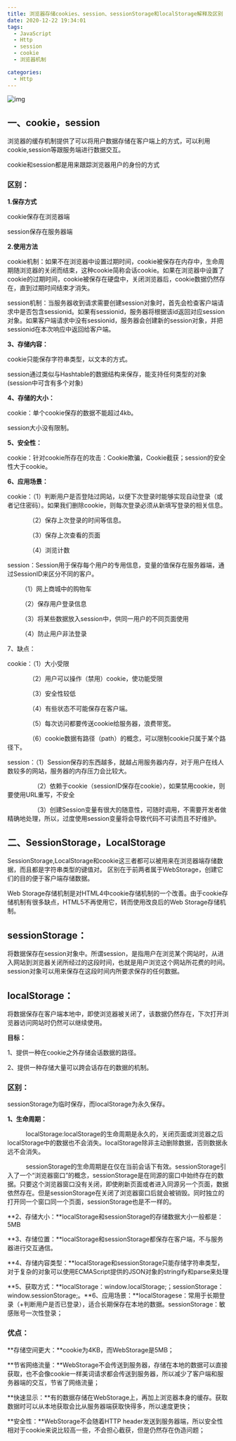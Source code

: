 ```yaml
---
title: 浏览器存储cookies、session、sessionStorage和localStorage解释及区别
date: 2020-12-22 19:34:01
tags: 
  - JavaScript
  - Http
  - session
  - cookie
  - 浏览器机制

categories: 
  - Http
---
```


![img](https://img-blog.csdnimg.cn/20201222191802658.png?x-oss-process=image/watermark,type_ZmFuZ3poZW5naGVpdGk,shadow_10,text_aHR0cHM6Ly9ibG9nLmNzZG4ubmV0L01lbGFuaWVfd3U=,size_16,color_FFFFFF,t_70)![点击并拖拽以移动](data:image/gif;base64,R0lGODlhAQABAPABAP///wAAACH5BAEKAAAALAAAAAABAAEAAAICRAEAOw==)

## 一、cookie，session

浏览器的缓存机制提供了可以将用户数据存储在客户端上的方式，可以利用cookie,session等跟服务端进行数据交互。

cookie和session都是用来跟踪浏览器用户的身份的方式

### **区别：**

**1.保存方式**

cookie保存在浏览器端

session保存在服务器端

**2.使用方法**

cookie机制：如果不在浏览器中设置过期时间，cookie被保存在内存中，生命周期随浏览器的关闭而结束，这种cookie简称会话cookie。如果在浏览器中设置了cookie的过期时间，cookie被保存在硬盘中，关闭浏览器后，cookie数据仍然存在，直到过期时间结束才消失。

session机制：当服务器收到请求需要创建session对象时，首先会检查客户端请求中是否包含sessionid。如果有sessionid，服务器将根据该id返回对应session对象。如果客户端请求中没有sessionid，服务器会创建新的session对象，并把sessionid在本次响应中返回给客户端。

**3、存储内容：**

cookie只能保存字符串类型，以文本的方式。

session通过类似与Hashtable的数据结构来保存，能支持任何类型的对象(session中可含有多个对象)

**4、存储的大小：**

cookie：单个cookie保存的数据不能超过4kb。

session大小没有限制。

**5、安全性：**

cookie：针对cookie所存在的攻击：Cookie欺骗，Cookie截获；session的安全性大于cookie。

**6、应用场景：**

cookie：（1）判断用户是否登陆过网站，以便下次登录时能够实现自动登录（或者记住密码）。如果我们删除cookie，则每次登录必须从新填写登录的相关信息。

　　　　（2）保存上次登录的时间等信息。

　　　　（3）保存上次查看的页面

　　　　（4）浏览计数

session：Session用于保存每个用户的专用信息，变量的值保存在服务器端，通过SessionID来区分不同的客户。

　　   （1）网上商城中的购物车

　　   （2）保存用户登录信息

　　   （3）将某些数据放入session中，供同一用户的不同页面使用

　　   （4）防止用户非法登录

7、缺点：

cookie：（1）大小受限

　　　　（2）用户可以操作（禁用）cookie，使功能受限

　　　　（3）安全性较低

　　　　（4）有些状态不可能保存在客户端。

　　　　（5）每次访问都要传送cookie给服务器，浪费带宽。

　　　　（6）cookie数据有路径（path）的概念，可以限制cookie只属于某个路径下。

session：（1）Session保存的东西越多，就越占用服务器内存，对于用户在线人数较多的网站，服务器的内存压力会比较大。

　　　　 （2）依赖于cookie（sessionID保存在cookie），如果禁用cookie，则要使用URL重写，不安全

　　　　 （3）创建Session变量有很大的随意性，可随时调用，不需要开发者做精确地处理，所以，过度使用session变量将会导致代码不可读而且不好维护。



## 二、SessionStorage，LocalStorage

SessionStorage,LocalStorage和cookie这三者都可以被用来在浏览器端存储数据，而且都是字符串类型的键值对。 区别在于前两者属于WebStorage，创建它们的目的便于客户端存储数据。

Web Storage存储机制是对HTML4中cookie存储机制的一个改善。由于cookie存储机制有很多缺点，HTML5不再使用它，转而使用改良后的Web Storage存储机制。



## sessionStorage：

将数据保存在session对象中。所谓session，是指用户在浏览某个网站时，从进入网站到浏览器关闭所经过的这段时间，也就是用户浏览这个网站所花费的时间。session对象可以用来保存在这段时间内所要求保存的任何数据。

## localStorage：

将数据保存在客户端本地中，即使浏览器被关闭了，该数据仍然存在，下次打开浏览器访问网站时仍然可以继续使用。



**目标：**

1、提供一种在cookie之外存储会话数据的路径。

2、提供一种存储大量可以跨会话存在的数据的机制。



### **区别：**

sessionStorage为临时保存，而localStorage为永久保存。

**1、生命周期：**

　　　localStorage:localStorage的生命周期是永久的，关闭页面或浏览器之后localStorage中的数据也不会消失。localStorage除非主动删除数据，否则数据永远不会消失。

　　　sessionStorage的生命周期是在仅在当前会话下有效。sessionStorage引入了一个“浏览器窗口”的概念，sessionStorage是在同源的窗口中始终存在的数据。只要这个浏览器窗口没有关闭，即使刷新页面或者进入同源另一个页面，数据依然存在。但是sessionStorage在关闭了浏览器窗口后就会被销毁。同时独立的打开同一个窗口同一个页面，sessionStorage也是不一样的。

**2、存储大小：**localStorage和sessionStorage的存储数据大小一般都是：5MB

**3、存储位置：**localStorage和sessionStorage都保存在客户端，不与服务器进行交互通信。

**4、存储内容类型：**localStorage和sessionStorage只能存储字符串类型，对于复杂的对象可以使用ECMAScript提供的JSON对象的stringify和parse来处理

**5、获取方式：**localStorage：window.localStorage;；sessionStorage：window.sessionStorage;。**6、应用场景：**localStoragese：常用于长期登录（+判断用户是否已登录），适合长期保存在本地的数据。sessionStorage：敏感账号一次性登录；



### 优点：

**存储空间更大：**cookie为4KB，而WebStorage是5MB；

**节省网络流量：**WebStorage不会传送到服务器，存储在本地的数据可以直接获取，也不会像cookie一样美词请求都会传送到服务器，所以减少了客户端和服务器端的交互，节省了网络流量；

**快速显示：**有的数据存储在WebStorage上，再加上浏览器本身的缓存。获取数据时可以从本地获取会比从服务器端获取快得多，所以速度更快；

**安全性：**WebStorage不会随着HTTP header发送到服务器端，所以安全性相对于cookie来说比较高一些，不会担心截获，但是仍然存在伪造问题；